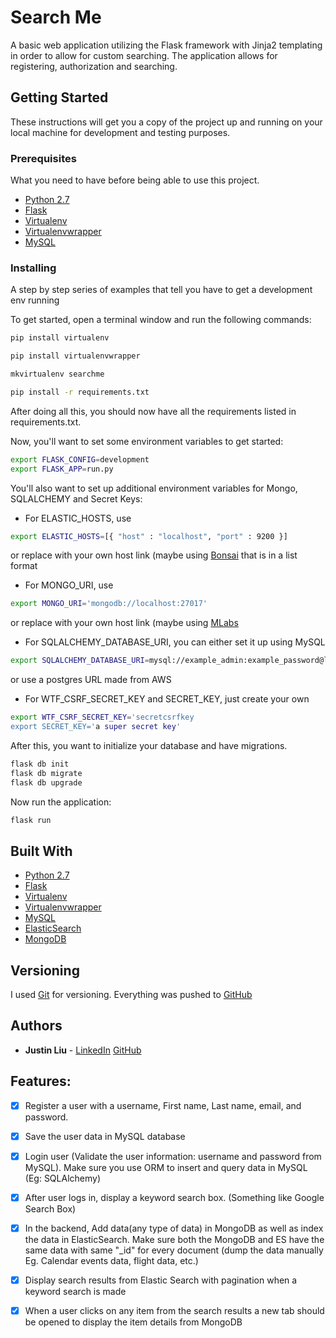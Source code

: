 # Search Me

A basic web application utilizing the Flask framework with Jinja2 templating in order to allow for custom searching. The application allows for registering, authorization and searching.

## Getting Started

These instructions will get you a copy of the project up and running on your local machine for development and testing purposes.

### Prerequisites

What you need to have before being able to use this project.

* [Python 2.7](https://www.python.org)
* [Flask](http://flask.pocoo.org)
* [Virtualenv](https://virtualenv.pypa.io/)
* [Virtualenvwrapper](https://virtualenvwrapper.readthedocs.io/)
* [MySQL](https://www.mysql.com)

### Installing

A step by step series of examples that tell you have to get a development env running

To get started, open a terminal window and run the following commands:

```bash
pip install virtualenv

pip install virtualenvwrapper

mkvirtualenv searchme

pip install -r requirements.txt
```

After doing all this, you should now have all the requirements listed in requirements.txt.

Now, you'll want to set some environment variables to get started:

```bash
export FLASK_CONFIG=development
export FLASK_APP=run.py
```

You'll also want to set up additional environment variables for Mongo, SQLALCHEMY and Secret Keys:

* For ELASTIC_HOSTS, use
```bash
export ELASTIC_HOSTS=[{ "host" : "localhost", "port" : 9200 }]
```

or replace with your own host link (maybe using [Bonsai](https://bonsai.io/index.html) that is in a list format

* For MONGO_URI, use 

```bash
export MONGO_URI='mongodb://localhost:27017'
```

or replace with your own host link (maybe using [MLabs](https://mlab.com)

* For SQLALCHEMY_DATABASE_URI, you can either set it up using MySQL

```bash
export SQLALCHEMY_DATABASE_URI=mysql://example_admin:example_password@localhost/searchme
```

or use a postgres URL made from AWS

* For WTF_CSRF_SECRET_KEY and SECRET_KEY, just create your own

```bash
export WTF_CSRF_SECRET_KEY='secretcsrfkey
export SECRET_KEY='a super secret key'
```

After this, you want to initialize your database and have migrations.

```bash
flask db init
flask db migrate
flask db upgrade
```

Now run the application:

```bash
flask run
```

## Built With

* [Python 2.7](https://www.python.org)
* [Flask](http://flask.pocoo.org)
* [Virtualenv](https://virtualenv.pypa.io/)
* [Virtualenvwrapper](https://virtualenvwrapper.readthedocs.io/)
* [MySQL](https://www.mysql.com)
* [ElasticSearch](https://github.com/elastic/elasticsearch-py)
* [MongoDB](https://www.mongodb.com)

## Versioning

I used [Git](https://git-scm.com) for versioning. Everything was pushed to [GitHub](https://github.com) 

## Authors

* **Justin Liu** - [LinkedIn](https://www.linkedin.com/in/imjustliu/)  [GitHub](https://github.com/liujustin)

## Features:
- [X] Register a user with a username, First name, Last name, email, and 
password. 
- [X] Save the user data in MySQL database 
- [X] Login user (Validate the user information: username and password from 
MySQL). Make sure you use ORM to insert and query data in MySQL (Eg: SQLAlchemy) 
- [X] After user logs in, display a keyword search box. (Something like 
Google Search Box) 

- [X] In the backend, Add data(any type of data) in MongoDB as well as index 
the data in ElasticSearch. Make sure both the MongoDB and ES have the 
same data with same "_id" for every document (dump the data manually 
Eg. Calendar events data, flight data, etc.) 

- [X] Display search results from Elastic Search with pagination when a 
keyword search is made 
- [X] When a user clicks on any item from the search results a new tab 
should be opened to display the item details from MongoDB 
